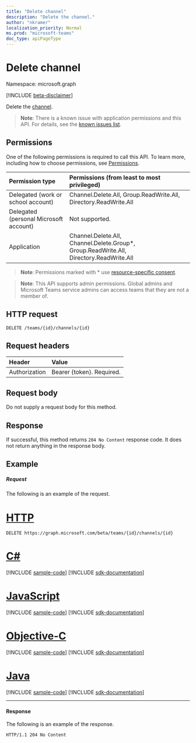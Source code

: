 ```yaml
---
title: "Delete channel"
description: "Delete the channel."
author: "nkramer"
localization_priority: Normal
ms.prod: "microsoft-teams"
doc_type: apiPageType
---
```


# Delete channel

Namespace: microsoft.graph

[!INCLUDE [beta-disclaimer](../../includes/beta-disclaimer.md)]

Delete the [channel](../resources/channel.md).

> **Note**: There is a known issue with application permissions and this API. For details, see the [known issues list](/graph/known-issues#application-permissions).

## Permissions
One of the following permissions is required to call this API. To learn more, including how to choose permissions, see [Permissions](/graph/permissions-reference).

|Permission type      | Permissions (from least to most privileged)              |
|:--------------------|:---------------------------------------------------------|
|Delegated (work or school account) | Channel.Delete.All, Group.ReadWrite.All, Directory.ReadWrite.All    |
|Delegated (personal Microsoft account) | Not supported.    |
|Application | Channel.Delete.All, Channel.Delete.Group*, Group.ReadWrite.All, Directory.ReadWrite.All    |

> **Note**: Permissions marked with * use [resource-specific consent](https://aka.ms/teams-rsc).

> **Note**: This API supports admin permissions. Global admins and Microsoft Teams service admins can access teams that they are not a member of.

## HTTP request
<!-- { "blockType": "ignored" } -->
```http
DELETE /teams/{id}/channels/{id}
```
## Request headers
| Header       | Value |
|:---------------|:--------|
| Authorization  | Bearer {token}. Required.  |

## Request body
Do not supply a request body for this method.

## Response

If successful, this method returns `204 No Content` response code. It does not return anything in the response body.
## Example
##### Request
The following is an example of the request.

# [HTTP](#tab/http)
<!-- {
  "blockType": "request",
  "name": "delete_channel"
}-->

```http
DELETE https://graph.microsoft.com/beta/teams/{id}/channels/{id}
```
# [C#](#tab/csharp)
[!INCLUDE [sample-code](../includes/snippets/csharp/delete-channel-csharp-snippets.md)]
[!INCLUDE [sdk-documentation](../includes/snippets/snippets-sdk-documentation-link.md)]

# [JavaScript](#tab/javascript)
[!INCLUDE [sample-code](../includes/snippets/javascript/delete-channel-javascript-snippets.md)]
[!INCLUDE [sdk-documentation](../includes/snippets/snippets-sdk-documentation-link.md)]

# [Objective-C](#tab/objc)
[!INCLUDE [sample-code](../includes/snippets/objc/delete-channel-objc-snippets.md)]
[!INCLUDE [sdk-documentation](../includes/snippets/snippets-sdk-documentation-link.md)]

# [Java](#tab/java)
[!INCLUDE [sample-code](../includes/snippets/java/delete-channel-java-snippets.md)]
[!INCLUDE [sdk-documentation](../includes/snippets/snippets-sdk-documentation-link.md)]

---


#### Response

The following is an example of the response. 
<!-- {
  "blockType": "response",
  "truncated": true
} -->

```http
HTTP/1.1 204 No Content
```

<!-- uuid: 8fcb5dbc-d5aa-4681-8e31-b001d5168d79
2015-10-25 14:57:30 UTC -->
<!--
{
  "type": "#page.annotation",
  "description": "Delete channel",
  "keywords": "",
  "section": "documentation",
  "tocPath": "",
  "suppressions": [
  ]
}
-->
